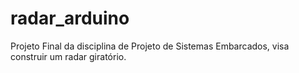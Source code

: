# radar_arduino
Projeto Final da disciplina de Projeto de Sistemas Embarcados, visa construir um radar giratório.
